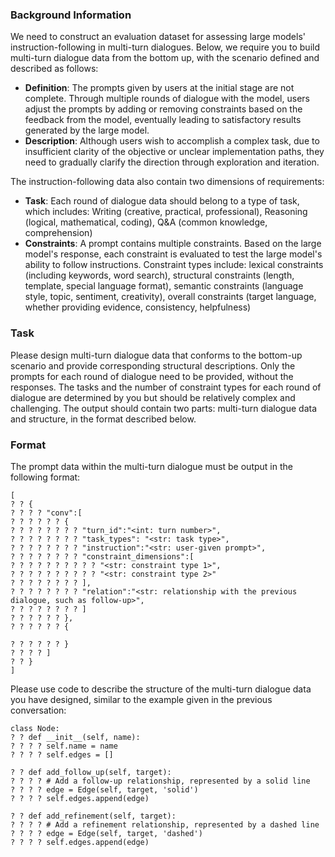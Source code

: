 ### Background Information
We need to construct an evaluation dataset for assessing large models' instruction-following in multi-turn dialogues.
Below, we require you to build multi-turn dialogue data from the bottom up, with the scenario defined and described as follows:
- **Definition**: The prompts given by users at the initial stage are not complete. Through multiple rounds of dialogue with the model, users adjust the prompts by adding or removing constraints based on the feedback from the model, eventually leading to satisfactory results generated by the large model.
- **Description**: Although users wish to accomplish a complex task, due to insufficient clarity of the objective or unclear implementation paths, they need to gradually clarify the direction through exploration and iteration.

The instruction-following data also contain two dimensions of requirements:
- **Task**: Each round of dialogue data should belong to a type of task, which includes: Writing (creative, practical, professional), Reasoning (logical, mathematical, coding), Q&A (common knowledge, comprehension)
- **Constraints**: A prompt contains multiple constraints. Based on the large model's response, each constraint is evaluated to test the large model's ability to follow instructions. Constraint types include: lexical constraints (including keywords, word search), structural constraints (length, template, special language format), semantic constraints (language style, topic, sentiment, creativity), overall constraints (target language, whether providing evidence, consistency, helpfulness)

### Task
Please design multi-turn dialogue data that conforms to the bottom-up scenario and provide corresponding structural descriptions. Only the prompts for each round of dialogue need to be provided, without the responses.
The tasks and the number of constraint types for each round of dialogue are determined by you but should be relatively complex and challenging.
The output should contain two parts: multi-turn dialogue data and structure, in the format described below.

### Format
The prompt data within the multi-turn dialogue must be output in the following format:
```
[
? ? {
? ? ? ? "conv":[
? ? ? ? ? ? {
? ? ? ? ? ? ? ? "turn_id":"<int: turn number>",
? ? ? ? ? ? ? ? "task_types": "<str: task type>",
? ? ? ? ? ? ? ? "instruction":"<str: user-given prompt>",
? ? ? ? ? ? ? ? "constraint_dimensions":[
? ? ? ? ? ? ? ? ? ? "<str: constraint type 1>",
? ? ? ? ? ? ? ? ? ? "<str: constraint type 2>"
? ? ? ? ? ? ? ? ],
? ? ? ? ? ? ? ? "relation":"<str: relationship with the previous dialogue, such as follow-up>",
? ? ? ? ? ? ? ? ]
? ? ? ? ? ? },
? ? ? ? ? ? {

? ? ? ? ? ? }
? ? ? ? ]
? ? }
]
```
Please use code to describe the structure of the multi-turn dialogue data you have designed, similar to the example given in the previous conversation:
```
class Node:
? ? def __init__(self, name):
? ? ? ? self.name = name
? ? ? ? self.edges = []

? ? def add_follow_up(self, target):
? ? ? ? # Add a follow-up relationship, represented by a solid line
? ? ? ? edge = Edge(self, target, 'solid')
? ? ? ? self.edges.append(edge)

? ? def add_refinement(self, target):
? ? ? ? # Add a refinement relationship, represented by a dashed line
? ? ? ? edge = Edge(self, target, 'dashed')
? ? ? ? self.edges.append(edge)
```